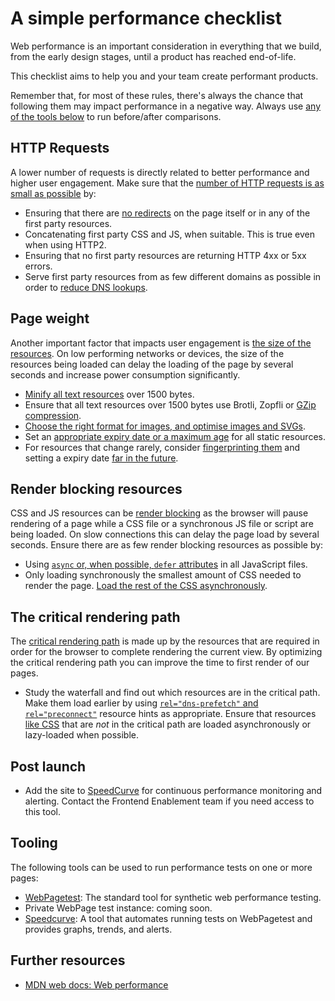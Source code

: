 # A simple performance checklist

Web performance is an important consideration in everything that we build, from the early design stages, until a product has reached end-of-life.

This checklist aims to help you and your team create performant products.

Remember that, for most of these rules, there's always the chance that following them may impact performance in a negative way. Always use [any of the tools below](#tooling) to run before/after comparisons.

## HTTP Requests

A lower number of requests is directly related to better performance and higher user engagement. Make sure that the [number of HTTP requests is as small as possible](https://learning.oreilly.com/library/view/high-performance-web/9780596529307/ch03.html) by:

* Ensuring that there are [no redirects](https://learning.oreilly.com/library/view/high-performance-web/9780596529307/ch13.html) on the page itself or in any of the first party resources.
* Concatenating first party CSS and JS, when suitable. This is true even when using HTTP2.
* Ensuring that no first party resources are returning HTTP 4xx or 5xx errors.
* Serve first party resources from as few different domains as possible in order to [reduce DNS lookups](https://www.oreilly.com/library/view/high-performance-web/9780596529307/ch11.html).

## Page weight

Another important factor that impacts user engagement is [the size of the resources](https://blog.chriszacharias.com/page-weight-matters). On low performing networks or devices, the size of the resources being loaded can delay the loading of the page by several seconds and increase power consumption significantly.

* [Minify all text resources](https://learning.oreilly.com/library/view/high-performance-web/9780596529307/ch12.html) over 1500 bytes.
* Ensure that all text resources over 1500 bytes use Brotli, Zopfli or [GZip compression](https://learning.oreilly.com/library/view/high-performance-web/9780596529307/ch06.html).
* [Choose the right format for images, and optimise images and SVGs](images.md).
* Set an [appropriate expiry date or a maximum age](https://learning.oreilly.com/library/view/high-performance-web/9780596529307/ch05.html) for all static resources.
* For resources that change rarely, consider [fingerprinting them](https://developers.google.com/web/fundamentals/performance/optimizing-content-efficiency/http-caching) and setting a expiry date [far in the future](https://developers.google.com/web/tools/lighthouse/audits/cache-policy).

## Render blocking resources

CSS and JS resources can be [render blocking](https://developers.google.com/web/tools/lighthouse/audits/blocking-resources) as the browser will pause rendering of a page while a CSS file or a synchronous JS file or script are being loaded. On slow connections this can delay the page load by several seconds. Ensure there are as few render blocking resources as possible by:

* Using [`async` or, when possible, `defer` attributes](https://www.growingwiththeweb.com/2014/02/async-vs-defer-attributes.html) in all JavaScript files.
* Only loading synchronously the smallest amount of CSS needed to render the page. [Load the rest of the CSS asynchronously](https://www.filamentgroup.com/lab/load-css-simpler/).

## The critical rendering path

The [critical rendering path](https://developers.google.com/web/fundamentals/performance/critical-rendering-path/analyzing-crp) is made up by the resources that are required in order for the browser to complete rendering the current view. By optimizing the critical rendering path you can improve the time to first render of our pages.

* Study the waterfall and find out which resources are in the critical path. Make them load earlier by using [`rel="dns-prefetch"` and `rel="preconnect"`](https://www.keycdn.com/blog/resource-hints) resource hints as appropriate. Ensure that resources [like CSS](https://web.dev/defer-non-critical-css/) that are _not_ in the critical path are loaded asynchronously or lazy-loaded when possible.

## Post launch

* Add the site to [SpeedCurve](https://speedcurve.com) for continuous performance monitoring and alerting. Contact the Frontend Enablement team if you need access to this tool.

## Tooling

The following tools can be used to run performance tests on one or more pages:

* [WebPagetest](https://www.webpagetest.org/): The standard tool for synthetic web performance testing.
* Private WebPage test instance: coming soon.
* [Speedcurve](https://speedcurve.com/): A tool that automates running tests on WebPagetest and provides graphs, trends, and alerts.

## Further resources

* [MDN web docs: Web performance](https://developer.mozilla.org/en-US/docs/Learn/Performance)
